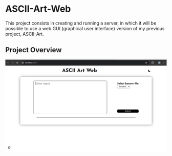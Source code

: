 # ASCII-Art-Web

This project consists in creating and running a server, in which it will be possible to use a web GUI (graphical user interface) version of my previous project, ASCII-Art.

## Project Overview

![](./img/light-mode)
